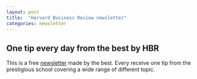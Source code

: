 ```yaml
---
layout: post
title:  "Harvard Business Review newsletter"
categories: newsletter
---
```


## One tip every day from the best by HBR

This is a free [newsletter](https://hbr.org/sign-in) made by the best. Every receive one tip from the prestigious school covering a wide range of different topic.
